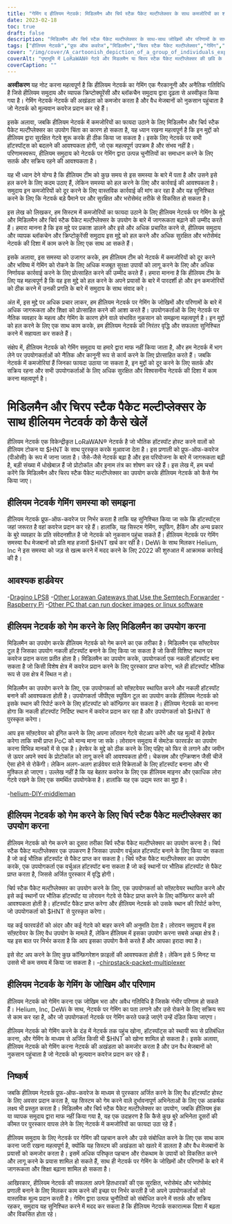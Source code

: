 ```yaml
---
title: "गेमिंग द हीलियम नेटवर्क: मिडिलमैन और चिर्प स्टैक पैकेट मल्टीप्लेक्सर के साथ कमजोरियों का शोषण"
date: 2023-02-18
toc: true
draft: false
description: "मिडिलमैन और चिर्प स्टैक पैकेट मल्टीप्लेक्सर के साथ-साथ जोखिमों और परिणामों के साथ कमजोरियों का शोषण करके हीलियम नेटवर्क को खेलना सीखें।"
tags: ["हीलियम नेटवर्क","प्रूफ ऑफ कवरेज","मिडिलमैन","चिरप स्टैक पैकेट मल्टीप्लेक्सर","गेमिंग","कमजोरियों का फायदा उठाना","लोरावन नेटवर्क","क्रिप्टोक्यूरेंसी","ब्लॉकचेन","विकेंद्रीकृत नेटवर्क","हॉटस्पॉट","स्पूफिंग","बेईमानी करना","अवैध गतिविधि","जुर्माना","नेटवर्क की अखंडता","पुरस्कार","दुर्भावनापूर्ण अभिनेता","नेटवर्क सुरक्षा","वैध मेजबान"]
cover: "/img/cover/A_cartoonish_depiction_of_a_group_of_individuals_exploiting.png"
coverAlt: "पृष्ठभूमि में LoRaWAN® गेटवे और मिडलमैन या चिरप स्टैक पैकेट मल्टीप्लेक्सर की छवि के साथ एक हीलियम बैलून का शोषण करने वाले व्यक्तियों के समूह का एक कार्टून चित्रण।"
coverCaption: ""
---
```


**अस्वीकरण**
यह नोट करना महत्वपूर्ण है कि हीलियम नेटवर्क का गेमिंग एक गैरकानूनी और अनैतिक गतिविधि है जिसे हीलियम समुदाय और व्यापक क्रिप्टोक्यूरेंसी और ब्लॉकचैन समुदाय द्वारा दृढ़ता से अस्वीकृत किया गया है। गेमिंग नेटवर्क नेटवर्क की अखंडता को कमजोर करता है और वैध मेजबानों को नुकसान पहुंचाता है जो नेटवर्क को मूल्यवान कवरेज प्रदान कर रहे हैं।

इसके अलावा, जबकि हीलियम नेटवर्क में कमजोरियों का फायदा उठाने के लिए मिडिलमैन और चिर्प स्टैक पैकेट मल्टीप्लेक्सर का उपयोग चिंता का कारण हो सकता है, यह ध्यान रखना महत्वपूर्ण है कि इन मुद्दों को हीलियम द्वारा सुरक्षित गेटवे शुरू करके ही ठीक किया जा सकता है। इसके लिए नेटवर्क पर सभी हॉटस्पॉट्स को बदलने की आवश्यकता होगी, जो एक महत्वपूर्ण उपक्रम है और संभव नहीं है। परिणामस्वरूप, हीलियम समुदाय को नेटवर्क पर गेमिंग द्वारा उत्पन्न चुनौतियों का समाधान करने के लिए सतर्क और सक्रिय रहने की आवश्यकता है।

यह भी ध्यान देने योग्य है कि हीलियम टीम को कुछ समय से इस समस्या के बारे में पता है और उसने इसे हल करने के लिए कदम उठाए हैं, लेकिन समस्या को हल करने के लिए और कार्रवाई की आवश्यकता है। समुदाय इन कमजोरियों को दूर करने के लिए वास्तविक कार्रवाई की मांग कर रहा है और यह सुनिश्चित करने के लिए कि नेटवर्क बड़े पैमाने पर और सुरक्षित और भरोसेमंद तरीके से विकसित हो सकता है।

इस लेख को लिखकर, हम सिस्टम में कमजोरियों का फायदा उठाने के लिए हीलियम नेटवर्क पर गेमिंग के मुद्दे और मिडिलमैन और चिर्प स्टैक पैकेट मल्टीप्लेक्सर के उपयोग के बारे में जागरूकता बढ़ाने की उम्मीद करते हैं। हमारा मानना है कि इस मुद्दे पर प्रकाश डालने और इसे और अधिक प्रचारित करने से, हीलियम समुदाय और व्यापक ब्लॉकचेन और क्रिप्टोकुरेंसी समुदाय इस मुद्दे को हल करने और अधिक सुरक्षित और भरोसेमंद नेटवर्क की दिशा में काम करने के लिए एक साथ आ सकते हैं।

इसके अलावा, इस समस्या को उजागर करके, हम हीलियम टीम को नेटवर्क में कमजोरियों को दूर करने और भविष्य में गेमिंग को रोकने के लिए अधिक मजबूत सुरक्षा उपायों को लागू करने के लिए और अधिक निर्णायक कार्रवाई करने के लिए प्रोत्साहित करने की उम्मीद करते हैं। हमारा मानना है कि हीलियम टीम के लिए यह महत्वपूर्ण है कि वह इस मुद्दे को हल करने के अपने प्रयासों के बारे में पारदर्शी हो और इन कमजोरियों को ठीक करने में उनकी प्रगति के बारे में समुदाय के साथ संवाद करे।

अंत में, इस मुद्दे पर अधिक प्रचार लाकर, हम हीलियम नेटवर्क पर गेमिंग के जोखिमों और परिणामों के बारे में अधिक जागरूकता और शिक्षा को प्रोत्साहित करने की आशा करते हैं। उपयोगकर्ताओं के लिए नेटवर्क पर नैतिक व्यवहार के महत्व और गेमिंग के कारण होने वाले संभावित नुकसान को समझना महत्वपूर्ण है। इन मुद्दों को हल करने के लिए एक साथ काम करके, हम हीलियम नेटवर्क की निरंतर वृद्धि और सफलता सुनिश्चित करने में सहायता कर सकते हैं।

संक्षेप में, हीलियम नेटवर्क को गेमिंग समुदाय या हमारे द्वारा माफ नहीं किया जाता है, और हम नेटवर्क में भाग लेने पर उपयोगकर्ताओं को नैतिक और कानूनी रूप से कार्य करने के लिए प्रोत्साहित करते हैं। जबकि नेटवर्क में कमजोरियां हैं जिनका फायदा उठाया जा सकता है, इन मुद्दों को दूर करने के लिए सतर्क और सक्रिय रहना और सभी उपयोगकर्ताओं के लिए अधिक सुरक्षित और विश्वसनीय नेटवर्क की दिशा में काम करना महत्वपूर्ण है।

# मिडिलमैन और चिरप स्टैक पैकेट मल्टीप्लेक्सर के साथ हीलियम नेटवर्क को कैसे खेलें
हीलियम नेटवर्क एक विकेन्द्रीकृत LoRaWAN® नेटवर्क है जो भौतिक हॉटस्पॉट होस्ट करने वालों को हीलियम टोकन या $HNT के साथ पुरस्कृत करके मुआवजा देता है। इस प्रणाली को प्रूफ-ऑफ-कवरेज (पीओसी) के रूप में जाना जाता है। जैसे-जैसे नेटवर्क बढ़ा है और इस परियोजना के बारे में जागरूकता बढ़ी है, बड़ी संख्या में धोखेबाज़ हैं जो प्रोटोकॉल और इनाम तंत्र का शोषण कर रहे हैं। इस लेख में, हम चर्चा करेंगे कि मिडिलमैन और चिरप स्टैक पैकेट मल्टीप्लेक्सर का उपयोग करके हीलियम नेटवर्क को कैसे गेम किया जाए।

## हीलियम नेटवर्क गेमिंग समस्या को समझना
हीलियम नेटवर्क प्रूफ-ऑफ-कवरेज पर निर्भर करता है ताकि यह सुनिश्चित किया जा सके कि हॉटस्पॉट्स जहां जरूरत है वहां कवरेज प्रदान कर रहे हैं। हालांकि, यह सिस्टम गेमिंग, स्पूफिंग, हैकिंग और अन्य प्रकार के बुरे व्यवहार के प्रति संवेदनशील है जो नेटवर्क को नुकसान पहुंचा सकते हैं। हीलियम नेटवर्क पर गेमिंग समस्या वैध मेजबानों को प्रति माह हजारों $HNT खर्च कर रही है। DeWi के साथ मिलकर Helium, Inc ने इस समस्या को जड़ से खत्म करने में मदद करने के लिए 2022 की शुरुआत में आक्रामक कार्रवाई की है।

## आवश्यक हार्डवेयर
-[Dragino LPS8](https://www.ebay.com/sch/i.html?_nkw=dragino+lps8)
-[Other Lorawan Gateways that Use the Semtech Forwarder](https://amzn.to/41bcskb)
-[Raspberry Pi](https://amzn.to/3KjFCYp)
-[Other PC that can run docker images or linux software](https://amzn.to/3YkFhcj)

## हीलियम नेटवर्क को गेम करने के लिए मिडिलमैन का उपयोग करना
मिडिलमैन का उपयोग करके हीलियम नेटवर्क को गेम करने का एक तरीका है। मिडिलमैन एक सॉफ्टवेयर टूल है जिसका उपयोग नकली हॉटस्पॉट बनाने के लिए किया जा सकता है जो किसी विशिष्ट स्थान पर कवरेज प्रदान करता प्रतीत होता है। मिडिलमैन का उपयोग करके, उपयोगकर्ता एक नकली हॉटस्पॉट बना सकता है जो किसी विशेष क्षेत्र में कवरेज प्रदान करने के लिए पुरस्कार प्राप्त करेगा, भले ही हॉटस्पॉट भौतिक रूप से उस क्षेत्र में स्थित न हो।

मिडिलमैन का उपयोग करने के लिए, एक उपयोगकर्ता को सॉफ़्टवेयर स्थापित करने और नकली हॉटस्पॉट बनाने की आवश्यकता होती है। उपयोगकर्ता जीपीएस स्पूफिंग टूल का उपयोग करके हीलियम नेटवर्क को इसके स्थान की रिपोर्ट करने के लिए हॉटस्पॉट को कॉन्फ़िगर कर सकता है। हीलियम नेटवर्क का मानना होगा कि नकली हॉटस्पॉट निर्दिष्ट स्थान में कवरेज प्रदान कर रहा है और उपयोगकर्ता को $HNT से पुरस्कृत करेगा।

आप इस सॉफ़्टवेयर को इंगित करने के लिए अपना लॉरावन गेटवे सेटअप करेंगे और यह मूल्यों में हेरफेर करेगा ताकि सभी प्राप्त PoC को मान्य माना जा सके। लोरावन समुदाय में सेमटेक फारवर्डर का उपयोग करना विभिन्न मानकों में से एक है। हेरफेर के मुद्दे को ठीक करने के लिए पहिए को फिर से लगाने और जमीन से ऊपर अपने स्वयं के प्रोटोकॉल को लागू करने की आवश्यकता होगी। चेकसम और एन्क्रिप्शन जैसी चीजें ऐसा होने से रोकेंगी। लेकिन अलग-अलग हार्डवेयर वाले विक्रेताओं के लिए हॉटस्पॉट बनाना और भी मुश्किल हो जाएगा। उल्लेख नहीं है कि यह बेहतर कवरेज के लिए एक हीलियम माइनर और एकाधिक लोरा गेटवे रखने के लिए एक समर्थित उपयोगकेस है। हालांकि यह एक उद्यम स्तर का मुद्दा है।

 -[helium-DIY-middleman](https://github.com/curiousfokker/helium-DIY-middleman)

## हीलियम नेटवर्क को गेम करने के लिए चिर्प स्टैक पैकेट मल्टीप्लेक्सर का उपयोग करना
हीलियम नेटवर्क को गेम करने का दूसरा तरीका चिर्प स्टैक पैकेट मल्टीप्लेक्सर का उपयोग करना है। चिर्प स्टैक पैकेट मल्टीप्लेक्सर एक उपकरण है जिसका उपयोग वर्चुअल हॉटस्पॉट बनाने के लिए किया जा सकता है जो कई भौतिक हॉटस्पॉट से पैकेट प्राप्त कर सकता है। चिर्प स्टैक पैकेट मल्टीप्लेक्सर का उपयोग करके, एक उपयोगकर्ता एक वर्चुअल हॉटस्पॉट बना सकता है जो कई स्थानों पर भौतिक हॉटस्पॉट से पैकेट प्राप्त करता है, जिससे अर्जित पुरस्कार में वृद्धि होगी।

चिर्प स्टैक पैकेट मल्टीप्लेक्सर का उपयोग करने के लिए, एक उपयोगकर्ता को सॉफ़्टवेयर स्थापित करने और इसे कई स्थानों पर भौतिक हॉटस्पॉट या लोरावन गेटवे से पैकेट प्राप्त करने के लिए कॉन्फ़िगर करने की आवश्यकता होती है। हॉटस्पॉट पैकेट प्राप्त करेगा और हीलियम नेटवर्क को उसके स्थान की रिपोर्ट करेगा, जो उपयोगकर्ता को $HNT से पुरस्कृत करेगा।

यह कई फारवर्डरों को अंदर और कई गेटवे को बाहर करने की अनुमति देता है। लोरावन समुदाय में इस सॉफ़्टवेयर के लिए वैध उपयोग के मामले हैं, लेकिन हीलियम में इसका उपयोग करना सबसे अच्छा क्षेत्र है। यह इस बात पर निर्भर करता है कि आप इसका उपयोग कैसे करते हैं और आपका इरादा क्या है।

इसे सेट अप करने के लिए कुछ कॉन्फ़िगरेशन फ़ाइलों की आवश्यकता होती है। लेकिन इसे 5 मिनट या उससे भी कम समय में किया जा सकता है।
-[chirpstack-packet-multiplexer](https://github.com/brocaar/chirpstack-packet-multiplexer)


## हीलियम नेटवर्क के गेमिंग के जोखिम और परिणाम
हीलियम नेटवर्क को गेमिंग करना एक जोखिम भरा और अवैध गतिविधि है जिसके गंभीर परिणाम हो सकते हैं। Helium, Inc, DeWi के साथ, नेटवर्क पर गेमिंग का पता लगाने और उसे रोकने के लिए सक्रिय रूप से काम कर रहा है, और जो उपयोगकर्ता नेटवर्क पर गेमिंग करते पकड़े जाएंगे उन्हें दंडित किया जाएगा।

हीलियम नेटवर्क को गेमिंग करने के दंड में नेटवर्क तक पहुंच खोना, हॉटस्पॉट्स को स्थायी रूप से प्रतिबंधित करना, और गेमिंग के माध्यम से अर्जित किसी भी $HNT को खोना शामिल हो सकता है। इसके अलावा, हीलियम नेटवर्क को गेमिंग करना नेटवर्क की अखंडता को कमजोर करता है और उन वैध मेजबानों को नुकसान पहुंचाता है जो नेटवर्क को मूल्यवान कवरेज प्रदान कर रहे हैं।

## निष्कर्ष
जबकि हीलियम नेटवर्क प्रूफ-ऑफ-कवरेज के माध्यम से पुरस्कार अर्जित करने के लिए वैध हॉटस्पॉट होस्ट के लिए अवसर प्रदान करता है, यह सिस्टम को गेम करने वाले दुर्भावनापूर्ण अभिनेताओं के लिए एक आकर्षक लक्ष्य भी प्रस्तुत करता है। मिडिलमैन और चिर्प स्टैक पैकेट मल्टीप्लेक्सर का उपयोग, जबकि हीलियम इंक या व्यापक समुदाय द्वारा माफ नहीं किया गया है, यह एक उदाहरण है कि कैसे कुछ बुरे अभिनेता दूसरों की कीमत पर पुरस्कार वापस लेने के लिए नेटवर्क में कमजोरियों का फायदा उठा रहे हैं।

हीलियम समुदाय के लिए नेटवर्क पर गेमिंग की पहचान करने और उसे संबोधित करने के लिए एक साथ काम करना जारी रखना महत्वपूर्ण है, क्योंकि यह सिस्टम की अखंडता को खतरे में डालता है और वैध मेजबानों के प्रयासों को कमजोर करता है। इसमें अधिक परिष्कृत पहचान और रोकथाम के उपायों को विकसित करने और लागू करने के प्रयास शामिल हो सकते हैं, साथ ही नेटवर्क पर गेमिंग के जोखिमों और परिणामों के बारे में जागरूकता और शिक्षा बढ़ाना शामिल हो सकता है।

आखिरकार, हीलियम नेटवर्क की सफलता अपने हितधारकों की एक सुरक्षित, भरोसेमंद और भरोसेमंद प्रणाली बनाने के लिए मिलकर काम करने की इच्छा पर निर्भर करती है जो अपने उपयोगकर्ताओं को वास्तविक मूल्य प्रदान करती है। गेमिंग द्वारा उत्पन्न चुनौतियों को संबोधित करने में सतर्क और सक्रिय रहकर, समुदाय यह सुनिश्चित करने में मदद कर सकता है कि हीलियम नेटवर्क सकारात्मक दिशा में बढ़ता और विकसित होता रहे।
